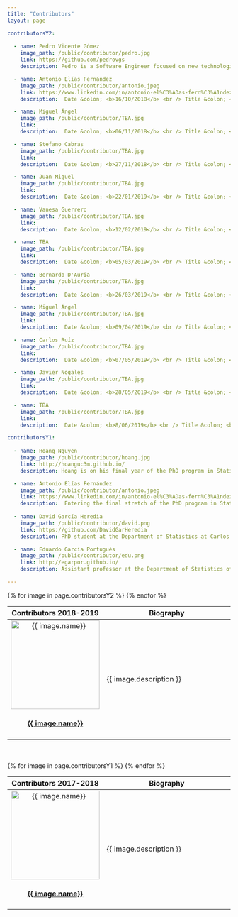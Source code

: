 ```yaml
---
title: "Contributors"
layout: page

contributorsY2:
    
  - name: Pedro Vicente Gómez 
    image_path: /public/contributor/pedro.jpg
    link: https://github.com/pedrovgs
    description: Pedro is a Software Engineer focused on new technologies, open source, clean code, and testing. Right now he's working as a Senior Software Engineer at <code class="highlighter-rouge">Karumi</code>, a little software development studio. <code class="highlighter-rouge">Tuenti</code> and <code class="highlighter-rouge">Droiders</code> alumni, Pedro tries to write the best possible code every day to build excellent tech products.

  - name: Antonio Elías Fernández
    image_path: /public/contributor/antonio.jpeg
    link: https://www.linkedin.com/in/antonio-el%C3%ADas-fern%C3%A1ndez-656ab495/
    description:  Date &colon; <b>16/10/2018</b> <br /> Title &colon; <b>An Introdution to Shiny II</b>

  - name: Miguel Ángel
    image_path: /public/contributor/TBA.jpg
    link: 
    description:  Date &colon; <b>06/11/2018</b> <br /> Title &colon; <b>Online resources for teaching</b>

  - name: Stefano Cabras
    image_path: /public/contributor/TBA.jpg
    link: 
    description:  Date &colon; <b>27/11/2018</b> <br /> Title &colon; <b>Tensorflow and Keras</b>

  - name: Juan Miguel 
    image_path: /public/contributor/TBA.jpg
    link: 
    description:  Date &colon; <b>22/01/2019</b> <br /> Title &colon; <b>Stan</b>

  - name: Vanesa Guerrero
    image_path: /public/contributor/TBA.jpg
    link: 
    description:  Date &colon; <b>12/02/2019</b> <br /> Title &colon; <b>Optimization</b>

  - name: TBA
    image_path: /public/contributor/TBA.jpg
    link: 
    description:  Date &colon; <b>05/03/2019</b> <br /> Title &colon; <b>TBA</b>

  - name: Bernardo D'Auria
    image_path: /public/contributor/TBA.jpg
    link: 
    description:  Date &colon; <b>26/03/2019</b> <br /> Title &colon; <b>R Markdown</b>

  - name: Miguel Ángel
    image_path: /public/contributor/TBA.jpg
    link: 
    description:  Date &colon; <b>09/04/2019</b> <br /> Title &colon; <b>Flexdashboard</b>

  - name: Carlos Ruíz
    image_path: /public/contributor/TBA.jpg
    link: 
    description:  Date &colon; <b>07/05/2019</b> <br /> Title &colon; <b>JupyterLab</b>

  - name: Javier Nogales
    image_path: /public/contributor/TBA.jpg
    link: 
    description:  Date &colon; <b>28/05/2019</b> <br /> Title &colon; <b>TBA</b>

  - name: TBA
    image_path: /public/contributor/TBA.jpg
    link: 
    description:  Date &colon; <b>8/06/2019</b> <br /> Title &colon; <b>TBA</b>

contributorsY1:
    
  - name: Hoang Nguyen
    image_path: /public/contributor/hoang.jpg
    link: http://hoanguc3m.github.io/
    description: Hoang is on his final year of the PhD program in Statistics at Carlos III University of Madrid. He enjoys Bayesian inference and statistical computation. He contributes to several <code class="highlighter-rouge">R</code> packages in his <a href="https://github.com/hoanguc3m/">repositories</a>. 

  - name: Antonio Elías Fernández
    image_path: /public/contributor/antonio.jpeg
    link: https://www.linkedin.com/in/antonio-el%C3%ADas-fern%C3%A1ndez-656ab495/
    description:  Entering the final stretch of the PhD program in Statistics at Carlos III University of Madrid. <code class="highlighter-rouge">gretl</code> was his first contact with the open-source world and got stunned by the <code class="highlighter-rouge">R</code> community. His codes are devoted to complex data analysis.
  
  - name: David García Heredia
    image_path: /public/contributor/david.png
    link: https://github.com/DavidGarHeredia
    description: PhD student at the Department of Statistics at Carlos III University of Madrid, his research interests have led him to have programming as an essential part of his daily work. Although most of his code is made in <code class="highlighter-rouge">C++</code>, he is also fan of other languages as <code class="highlighter-rouge">Julia</code>, <code class="highlighter-rouge">R</code> or <code class="highlighter-rouge">MATLAB</code>.

  - name: Eduardo García Portugués
    image_path: /public/contributor/edu.png
    link: http://egarpor.github.io/  
    description: Assistant professor at the Department of Statistics of Carlos III University of Madrid. Enthusiast of coding since his early days as a student fighting against <code class="highlighter-rouge">FORTRAN</code>. Now with a reasonable expertise in <code class="highlighter-rouge">R</code> and its evolving ecosystem. His developed software is available at <a href="https://github.com/egarpor/">https://github.com/egarpor/</a>

---
```


<table>
<colgroup>
<col width="35%" />
<col width="65%" />
</colgroup>
<thead>
<tr class="header">
<th>Contributors 2018-2019</th>
<th>Biography</th>
</tr>
</thead>
<tbody>
{% for image in page.contributorsY2 %}
<tr>
<td align="center">
      <a href="{{ image.link }}">
        <img src="{{ image.image_path }}" width="200" alt="{{ image.name}}" class="avatar"/> 
        <h4>{{ image.name}}</h4>
      </a> 
</td>
<td>     
      <p>{{ image.description }}</p>
</td>
</tr>
{% endfor %}
</tbody>
</table>

<br />
<br />

<table>
<colgroup>
<col width="35%" />
<col width="65%" />
</colgroup>
<thead>
<tr class="header">
<th>Contributors 2017-2018</th>
<th>Biography</th>
</tr>
</thead>
<tbody>
{% for image in page.contributorsY1 %}
<tr>
<td align="center">
      <a href="{{ image.link }}">
        <img src="{{ image.image_path }}" width="200" alt="{{ image.name}}" class="avatar"/> 
        <h4>{{ image.name}}</h4>
      </a> 
</td>
<td>     
      <p>{{ image.description }}</p>
</td>
</tr>
{% endfor %}
</tbody>
</table>